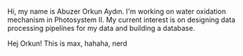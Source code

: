 Hi, my name is Abuzer Orkun Aydın. I'm working on water oxidation mechanism in Photosystem II. My current interest is on designing data processing pipelines for my data and building a database.


Hej Orkun! This is max, hahaha, nerd
